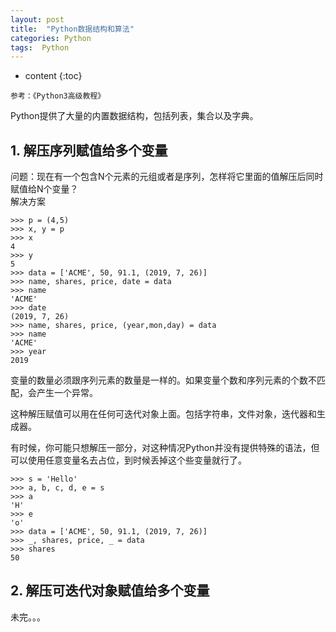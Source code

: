 ```yaml
---
layout: post
title:  "Python数据结构和算法"
categories: Python
tags:  Python
---
```


* content
{:toc}

```
参考：《Python3高级教程》  
```




Python提供了大量的内置数据结构，包括列表，集合以及字典。

##  1. 解压序列赋值给多个变量

问题：现在有一个包含N个元素的元组或者是序列，怎样将它里面的值解压后同时赋值给N个变量？  
解决方案

```
>>> p = (4,5)
>>> x, y = p
>>> x
4
>>> y
5
>>> data = ['ACME', 50, 91.1, (2019, 7, 26)]
>>> name, shares, price, date = data
>>> name
'ACME'
>>> date
(2019, 7, 26)
>>> name, shares, price, (year,mon,day) = data
>>> name
'ACME'
>>> year
2019
```

变量的数量必须跟序列元素的数量是一样的。如果变量个数和序列元素的个数不匹配，会产生一个异常。

这种解压赋值可以用在任何可迭代对象上面。包括字符串，文件对象，迭代器和生成器。

有时候，你可能只想解压一部分，对这种情况Python并没有提供特殊的语法，但可以使用任意变量名去占位，到时候丢掉这个些变量就行了。

```
>>> s = 'Hello'
>>> a, b, c, d, e = s
>>> a
'H'
>>> e
'o'
>>> data = ['ACME', 50, 91.1, (2019, 7, 26)]
>>> _, shares, price, _ = data
>>> shares
50
```

## 2. 解压可迭代对象赋值给多个变量

未完。。。




















